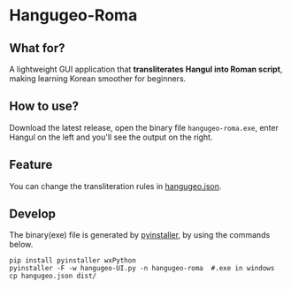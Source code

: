 # Hangugeo-Roma

## What for?

A lightweight GUI application that **transliterates Hangul into Roman script**, making learning Korean smoother for beginners.

## How to use?

Download the latest release, open the binary file `hangugeo-roma.exe`, enter Hangul on the left and you'll see the output on the right.

## Feature

You can change the transliteration rules in [hangugeo.json](hangugeo.json).

## Develop

The binary(exe) file is generated by [pyinstaller](https://pyinstaller.org/en/stable/), by using the commands below.

```shell
pip install pyinstaller wxPython
pyinstaller -F -w hangugeo-UI.py -n hangugeo-roma  #.exe in windows
cp hangugeo.json dist/
```
